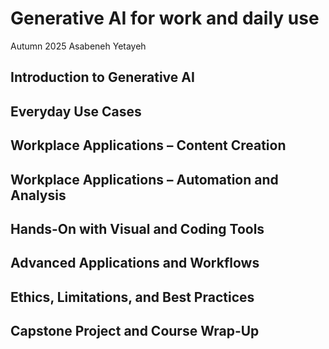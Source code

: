 # Generative AI for work and daily use 
Autumn 2025
Asabeneh Yetayeh

## Introduction to Generative AI

## Everyday Use Cases

## Workplace Applications – Content Creation

## Workplace Applications – Automation and Analysis

## Hands-On with Visual and Coding Tools

## Advanced Applications and Workflows

## Ethics, Limitations, and Best Practices

## Capstone Project and Course Wrap-Up
